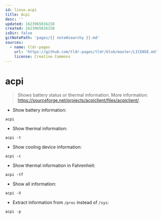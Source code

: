 ```yaml
---
id: linux.acpi
title: Acpi
desc: ''
updated: 1623965016158
created: 1623965016158
isDir: false
gitNotePath: 'pages/{{ noteHiearchy }}.md'
sources:
  - name: tldr-pages
    url: 'https://github.com/tldr-pages/tldr/blob/master/LICENSE.md'
    license: Creative Commons
---
```

# acpi

> Shows battery status or thermal information.
> More information: <https://sourceforge.net/projects/acpiclient/files/acpiclient/>.

- Show battery information:

`acpi`

- Show thermal information:

`acpi -t`

- Show cooling device information:

`acpi -c`

- Show thermal information in Fahrenheit:

`acpi -tf`

- Show all information:

`acpi -V`

- Extract information from `/proc` instead of `/sys`:

`acpi -p`

